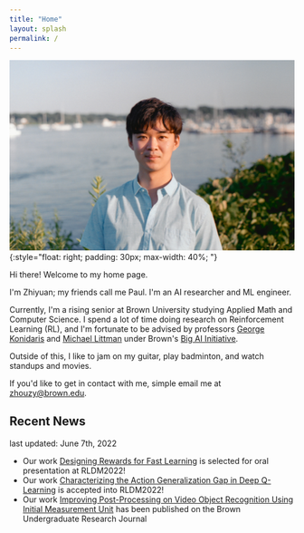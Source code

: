 ```yaml
---
title: "Home"
layout: splash
permalink: /
---
```


![Zhiyuan Paul Zhou](/images/profile.JPG){:style="float: right; padding: 30px; max-width: 40%; "}

Hi there! Welcome to my home page. 

I'm Zhiyuan; my friends call me Paul. I'm an AI researcher and ML engineer.

Currently, I'm a rising senior at Brown University studying Applied Math and Computer Science. I spend a lot of time doing research on Reinforcement Learning (RL), and I'm fortunate to be advised by professors [George Konidaris](https://cs.brown.edu/people/gdk/) and [Michael Littman](https://www.littmania.com) under Brown's [Big AI Initiative](http://bigai.cs.brown.edu).

Outside of this, I like to jam on my guitar, play badminton, and watch standups and movies. 

If you'd like to get in contact with me, simple email me at [zhouzy@brown.edu](mailto:zhouzy@brown.edu).

## Recent News
last updated: June 7th, 2022
- Our work [Designing Rewards for Fast Learning](https://arxiv.org/abs/2205.15400?context=cs.AI) is selected for oral presentation at RLDM2022!
- Our work [Characterizing the Action Generalization Gap in Deep Q-Learning](https://arxiv.org/abs/2205.05588) is accepted into RLDM2022!
- Our work [Improving Post-Processing on Video Object Recognition Using Initial Measurement Unit](https://brownresearchclub.weebly.com/spring-2022.html) has been published on the Brown Undergraduate Research Journal